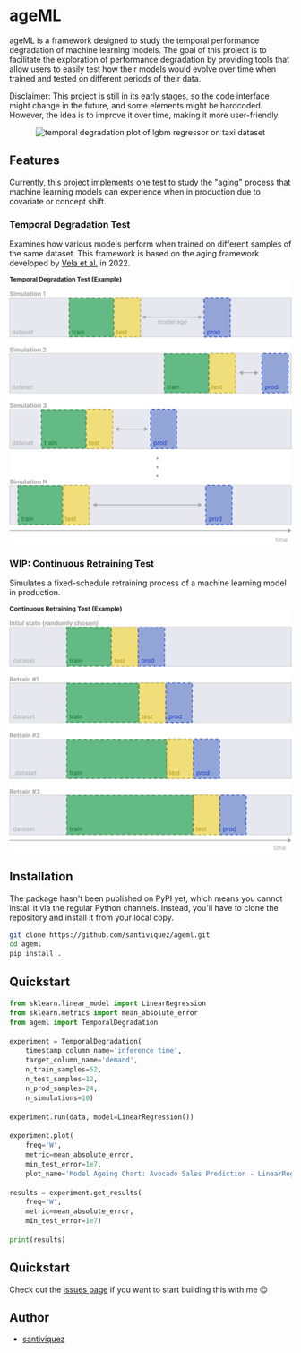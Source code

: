 
# ageML
ageML is a framework designed to study the temporal performance degradation of machine learning models. The goal of this project is to facilitate the exploration of performance degradation by providing tools that allow users to easily test how their models would evolve over time when trained and tested on different periods of their data.

Disclaimer: This project is still in its early stages, so the code interface might change in the future, and some elements might be hardcoded. However, the idea is to improve it over time, making it more user-friendly.


<p align="center">
 <img src="figures/aging/model_aging_plot_avocados_lr.png" alt="temporal degradation plot of lgbm regressor on taxi dataset" width="600"/>
</p>

## Features
Currently, this project implements one test to study the "aging" process that machine learning models can experience when in production due to covariate or concept shift.

### Temporal Degradation Test
Examines how various models perform when trained on different samples of the same dataset. This framework is based on the aging framework developed by [Vela et al.](https://www.nature.com/articles/s41598-022-15245-z) in 2022.

<p align="center">
 <img src="figures/temporal_degradadation_test.svg" alt="temporal degradation test" width="600"/>
</p>

### WIP: Continuous Retraining Test
Simulates a fixed-schedule retraining process of a machine learning model in production.
<p align="center">
 <img src="figures/continuous_retraining_test.svg" alt="continuous retraining test" width="600"/>
</p>


## Installation
The package hasn't been published on PyPI yet, which means you cannot install it via the regular Python channels. Instead, you'll have to clone the repository and install it from your local copy.

```bash
git clone https://github.com/santiviquez/ageml.git
cd ageml
pip install .
```

## Quickstart

```python
from sklearn.linear_model import LinearRegression
from sklearn.metrics import mean_absolute_error
from ageml import TemporalDegradation

experiment = TemporalDegradation(
    timestamp_column_name='inference_time',
    target_column_name='demand',
    n_train_samples=52,
    n_test_samples=12,
    n_prod_samples=24,
    n_simulations=10)

experiment.run(data, model=LinearRegression())

experiment.plot(
    freq='W',
    metric=mean_absolute_error,
    min_test_error=1e7,
    plot_name='Model Ageing Chart: Avocado Sales Prediction - LinearRegression')

results = experiment.get_results(
    freq='W',
    metric=mean_absolute_error,
    min_test_error=1e7)

print(results)
```

## Quickstart
Check out the [issues page](https://github.com/santiviquez/ageml/issues) if you want to start building this with me 😊

## Author
- [santiviquez](https://www.twitter.com/santiviquez)

